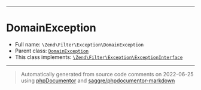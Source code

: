 ***

# DomainException

* Full name: `\Zend\Filter\Exception\DomainException`
* Parent class: [`DomainException`](../../../DomainException.md)
* This class implements:
  [`\Zend\Filter\Exception\ExceptionInterface`](./ExceptionInterface.md)

***
> Automatically generated from source code comments on 2022-06-25 using [phpDocumentor](http://www.phpdoc.org/) and [saggre/phpdocumentor-markdown](https://github.com/Saggre/phpDocumentor-markdown)

